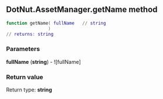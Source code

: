 ## DotNut.AssetManager.getName method


```lua
function getName( fullName   // string
                )
// returns: string
```


### Parameters

**fullName** (**string**) - ![fullName]

### Return value

Return type: **string**

